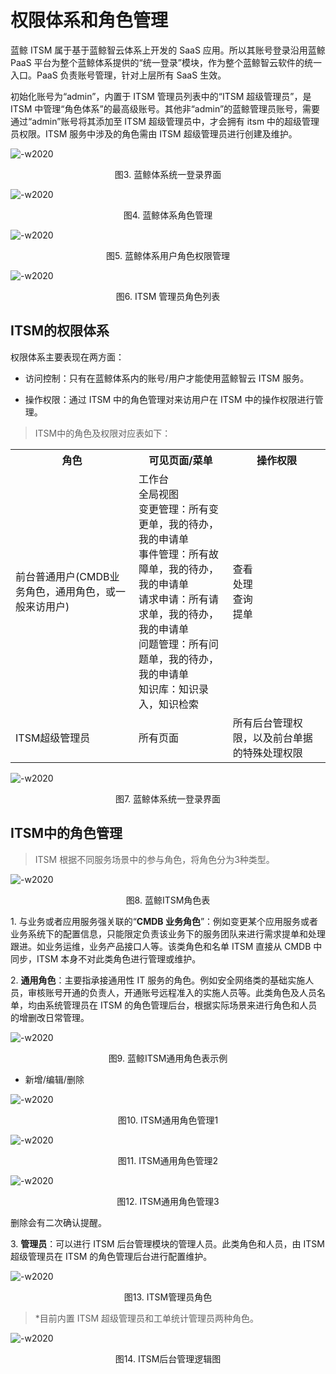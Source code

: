 # 权限体系和角色管理

蓝鲸 ITSM 属于基于蓝鲸智云体系上开发的 SaaS 应用。所以其账号登录沿用蓝鲸 PaaS 平台为整个蓝鲸体系提供的“统一登录”模块，作为整个蓝鲸智云软件的统一入口。PaaS 负责账号管理，针对上层所有 SaaS 生效。

初始化账号为“admin”，内置于 ITSM 管理员列表中的“ITSM 超级管理员”，是 ITSM 中管理“角色体系”的最高级账号。其他非“admin”的蓝鲸管理员账号，需要通过“admin”账号将其添加至 ITSM 超级管理员中，才会拥有 itsm 中的超级管理员权限。ITSM 服务中涉及的角色需由 ITSM 超级管理员进行创建及维护。

![-w2020](../media/af8b908a09c68ecc8645972d27fe08c1.png)
<center>图3. 蓝鲸体系统一登录界面</center>

![-w2020](../media/6529ec80fb08bce38f6165e48dde46f6.png)
<center>图4. 蓝鲸体系角色管理</center>

![-w2020](../media/8db9e49d10a60285cc9fe9f51551e75d.png)
<center>图5. 蓝鲸体系用户角色权限管理</center>

![-w2020](../media/ed07cd83c9e0b8ddcc01752d1f1a1e5c.png)
<center>图6. ITSM 管理员角色列表</center>

## ITSM的权限体系

权限体系主要表现在两方面：

-   访问控制：只有在蓝鲸体系内的账号/用户才能使用蓝鲸智云 ITSM 服务。

-   操作权限：通过 ITSM 中的角色管理对来访用户在 ITSM 中的操作权限进行管理。

>   ITSM中的角色及权限对应表如下：

<table>
  <tr>
      <th  align="center">角色 </td>
      <th  align="center">可见页面/菜单</td>
      <th  align="center">操作权限 </td>
  </tr>
  <tr>
      <td>前台普通用户(CMDB业务角色，通用角色，或一般来访用户) </td>
      <td>
      工作台<br/>
      全局视图<br/>
      变更管理：所有变更单，我的待办，我的申请单<br/>
      事件管理：所有故障单，我的待办，我的申请单<br/>
      请求申请：所有请求单，我的待办，我的申请单<br/>
      问题管理：所有问题单，我的待办，我的申请单<br/>
      知识库：知识录入，知识检索
      </td>
      <td>
      查看<br/>
      处理<br/>
      查询<br/>
      提单<br/>
      </td>
  </tr>
  <tr>
      <td>ITSM超级管理员</td>
      <td>所有页面</td>
      <td>所有后台管理权限，以及前台单据的特殊处理权限</td>
  </tr>
</table>

![-w2020](../media/70e7ff704e85eefe4e910d1329d40657.png)
<center>图7. 蓝鲸体系统一登录界面</center>

## ITSM中的角色管理

>   ITSM 根据不同服务场景中的参与角色，将角色分为3种类型。

![-w2020](../media/30274a54e1a87ad0527ffd38a056e71b.png)
<center>图8. 蓝鲸ITSM角色表</center>

1\. 与业务或者应用服务强关联的“**CMDB 业务角色**”：例如变更某个应用服务或者业务系统下的配置信息，只能限定负责该业务下的服务团队来进行需求提单和处理跟进。如业务运维，业务产品接口人等。该类角色和名单 ITSM 直接从 CMDB 中同步，ITSM 本身不对此类角色进行管理或维护。

2\. **通用角色**：主要指承接通用性 IT 服务的角色。例如安全网络类的基础实施人员，审核账号开通的负责人，开通账号远程准入的实施人员等。此类角色及人员名单，均由系统管理员在 ITSM 的角色管理后台，根据实际场景来进行角色和人员的增删改日常管理。

![-w2020](../media/23d7d835eb5ba07c9819adb41dfa7984.png)
<center>图9. 蓝鲸ITSM通用角色表示例</center>

-   新增/编辑/删除

![-w2020](../media/c8f8c4f6440edc0ca567863c241b51f8.png)

<center>图10.  ITSM通用角色管理1</center>

![-w2020](../media/c6578b4072785c1bd60b3b3f67005096.png)

<center>图11.  ITSM通用角色管理2</center>

![-w2020](../media/a59e2669a91063c9fa6d5660d5904d30.png)

<center>图12.  ITSM通用角色管理3</center>

删除会有二次确认提醒。

3\. **管理员**：可以进行 ITSM 后台管理模块的管理人员。此类角色和人员，由 ITSM 超级管理员在 ITSM 的角色管理后台进行配置维护。

![-w2020](../media/bd79c933eeb993cdabe794b7518f4991.png)

<center>图13. ITSM管理员角色</center>

>   \*目前内置 ITSM 超级管理员和工单统计管理员两种角色。

![-w2020](../media/20200210115917.png)
<center>图14.  ITSM后台管理逻辑图</center>
